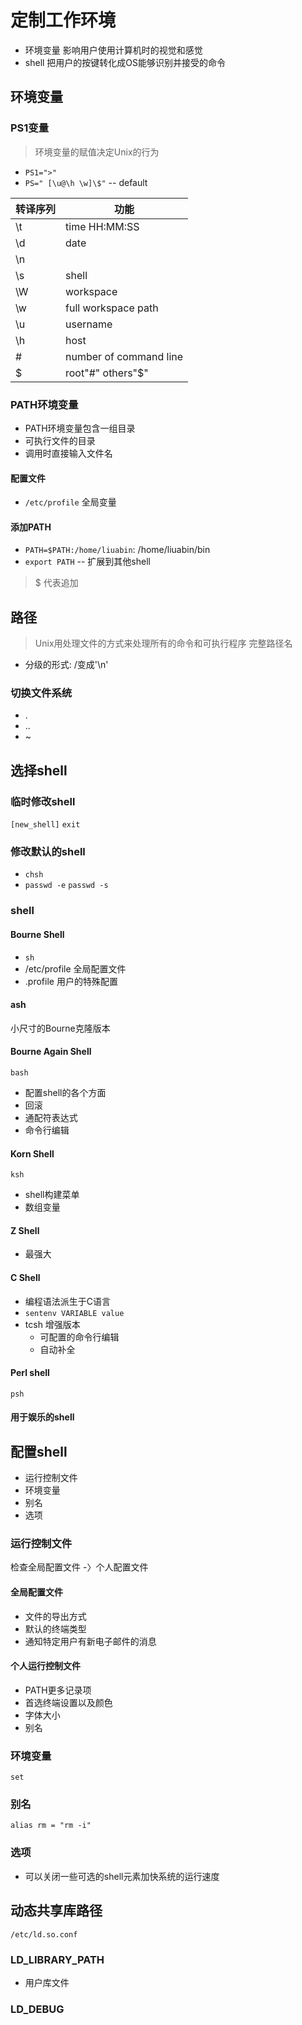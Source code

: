 # 定制工作环境
* 环境变量 影响用户使用计算机时的视觉和感觉
* shell  把用户的按键转化成OS能够识别并接受的命令
## 环境变量
### PS1变量
> 环境变量的赋值决定Unix的行为

* `PS1=">"`
* `PS=" [\u@\h \w]\$"` -- default

转译序列 | 功能
-|-
\t | time HH:MM:SS
\d | date
\n |
\s | shell
\W | workspace
\w | full workspace path
\u | username
\h | host
\# | number of command line
\$ | root"#"  others"$"
### PATH环境变量
* PATH环境变量包含一组目录
* 可执行文件的目录
* 调用时直接输入文件名
#### 配置文件
* `/etc/profile` 全局变量
#### 添加PATH
* `PATH=$PATH:/home/liuabin`: /home/liuabin/bin
* `export PATH`  -- 扩展到其他shell
> $ 代表追加

## 路径
> Unix用处理文件的方式来处理所有的命令和可执行程序
完整路径名
* 分级的形式: /变成'\n'
### 切换文件系统
* . 
* ..
* ~

## 选择shell
### 临时修改shell
`[new_shell]`
`exit`
### 修改默认的shell
* `chsh`
* `passwd -e` `passwd -s`
### shell
#### Bourne Shell
* `sh`
* /etc/profile 全局配置文件
* .profile 用户的特殊配置
#### ash
小尺寸的Bourne克隆版本
#### Bourne Again Shell
`bash`
* 配置shell的各个方面
* 回滚
* 通配符表达式
* 命令行编辑
#### Korn Shell
`ksh`
* shell构建菜单
* 数组变量
#### Z Shell
* 最强大
#### C Shell
* 编程语法派生于C语言
* `sentenv VARIABLE value`
* tcsh 增强版本
  * 可配置的命令行编辑
  * 自动补全
#### Perl shell
`psh`
#### 用于娱乐的shell

## 配置shell
* 运行控制文件
* 环境变量
* 别名
* 选项
### 运行控制文件
检查全局配置文件 -〉个人配置文件
#### 全局配置文件
* 文件的导出方式
* 默认的终端类型
* 通知特定用户有新电子邮件的消息
#### 个人运行控制文件
* PATH更多记录项
* 首选终端设置以及颜色
* 字体大小
* 别名
### 环境变量
`set`
### 别名
`alias rm = "rm -i"`
### 选项
* 可以关闭一些可选的shell元素加快系统的运行速度

## 动态共享库路径
`/etc/ld.so.conf`
### LD_LIBRARY_PATH
* 用户库文件
### LD_DEBUG

